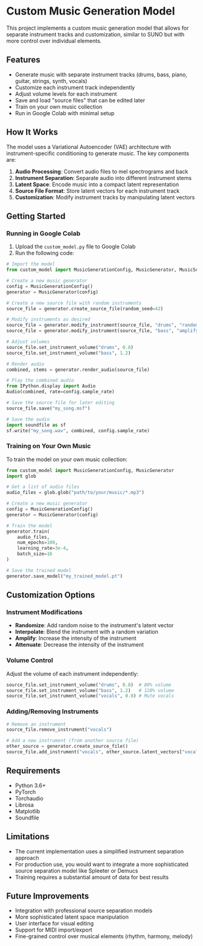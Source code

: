 # Custom Music Generation Model

This project implements a custom music generation model that allows for separate instrument tracks and customization, similar to SUNO but with more control over individual elements.

## Features

- Generate music with separate instrument tracks (drums, bass, piano, guitar, strings, synth, vocals)
- Customize each instrument track independently
- Adjust volume levels for each instrument
- Save and load "source files" that can be edited later
- Train on your own music collection
- Run in Google Colab with minimal setup

## How It Works

The model uses a Variational Autoencoder (VAE) architecture with instrument-specific conditioning to generate music. The key components are:

1. **Audio Processing**: Convert audio files to mel spectrograms and back
2. **Instrument Separation**: Separate audio into different instrument stems
3. **Latent Space**: Encode music into a compact latent representation
4. **Source File Format**: Store latent vectors for each instrument track
5. **Customization**: Modify instrument tracks by manipulating latent vectors

## Getting Started

### Running in Google Colab

1. Upload the `custom_model.py` file to Google Colab
2. Run the following code:

```python
# Import the model
from custom_model import MusicGenerationConfig, MusicGenerator, MusicSourceFile

# Create a new music generator
config = MusicGenerationConfig()
generator = MusicGenerator(config)

# Create a new source file with random instruments
source_file = generator.create_source_file(random_seed=42)

# Modify instruments as desired
source_file = generator.modify_instrument(source_file, "drums", "randomize", 0.2)
source_file = generator.modify_instrument(source_file, "bass", "amplify", 0.3)

# Adjust volumes
source_file.set_instrument_volume("drums", 0.8)
source_file.set_instrument_volume("bass", 1.2)

# Render audio
combined, stems = generator.render_audio(source_file)

# Play the combined audio
from IPython.display import Audio
Audio(combined, rate=config.sample_rate)

# Save the source file for later editing
source_file.save("my_song.msf")

# Save the audio
import soundfile as sf
sf.write("my_song.wav", combined, config.sample_rate)
```

### Training on Your Own Music

To train the model on your own music collection:

```python
from custom_model import MusicGenerationConfig, MusicGenerator
import glob

# Get a list of audio files
audio_files = glob.glob("path/to/your/music/*.mp3")

# Create a new music generator
config = MusicGenerationConfig()
generator = MusicGenerator(config)

# Train the model
generator.train(
    audio_files,
    num_epochs=100,
    learning_rate=3e-4,
    batch_size=16
)

# Save the trained model
generator.save_model("my_trained_model.pt")
```

## Customization Options

### Instrument Modifications

- **Randomize**: Add random noise to the instrument's latent vector
- **Interpolate**: Blend the instrument with a random variation
- **Amplify**: Increase the intensity of the instrument
- **Attenuate**: Decrease the intensity of the instrument

### Volume Control

Adjust the volume of each instrument independently:

```python
source_file.set_instrument_volume("drums", 0.8)  # 80% volume
source_file.set_instrument_volume("bass", 1.2)   # 120% volume
source_file.set_instrument_volume("vocals", 0.0) # Mute vocals
```

### Adding/Removing Instruments

```python
# Remove an instrument
source_file.remove_instrument("vocals")

# Add a new instrument (from another source file)
other_source = generator.create_source_file()
source_file.add_instrument("vocals", other_source.latent_vectors["vocals"])
```

## Requirements

- Python 3.6+
- PyTorch
- Torchaudio
- Librosa
- Matplotlib
- Soundfile

## Limitations

- The current implementation uses a simplified instrument separation approach
- For production use, you would want to integrate a more sophisticated source separation model like Spleeter or Demucs
- Training requires a substantial amount of data for best results

## Future Improvements

- Integration with professional source separation models
- More sophisticated latent space manipulation
- User interface for visual editing
- Support for MIDI import/export
- Fine-grained control over musical elements (rhythm, harmony, melody)
